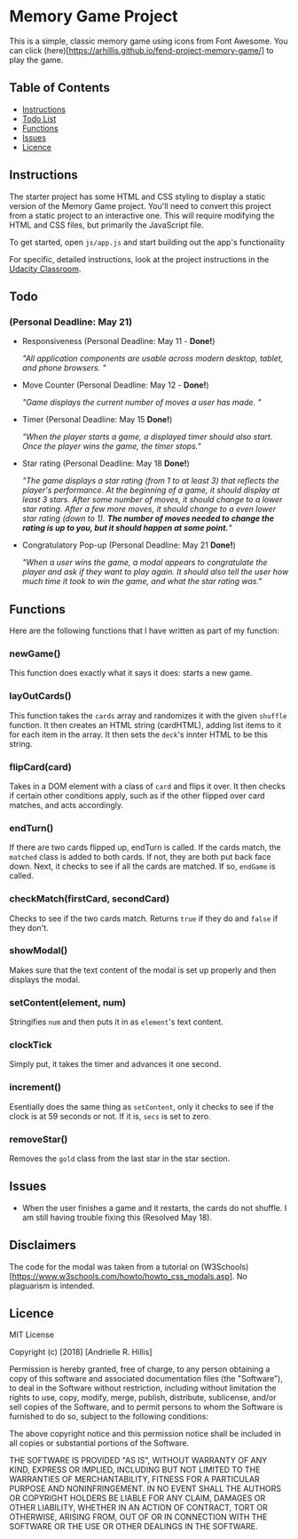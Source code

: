 # Memory Game Project

This is a simple, classic memory game using icons from Font Awesome. You can click (here)[https://arhillis.github.io/fend-project-memory-game/] to play the game.

## Table of Contents

* [Instructions](#instructions)
* [Todo List](#todo)
* [Functions](#functions)
* [Issues](#issues)
* [Licence](#licence)

## Instructions

The starter project has some HTML and CSS styling to display a static version of the Memory Game project. You'll need to convert this project from a static project to an interactive one. This will require modifying the HTML and CSS files, but primarily the JavaScript file.

To get started, open `js/app.js` and start building out the app's functionality

For specific, detailed instructions, look at the project instructions in the [Udacity Classroom](https://classroom.udacity.com/me).

## Todo 
### (Personal Deadline: May 21)

* Responsiveness (Personal Deadline: May 11 - **Done!**)

    _"All application components are usable across modern desktop, tablet, and phone browsers. "_

* Move Counter (Personal Deadline: May 12 - **Done!**)

    _"Game displays the current number of moves a user has made. "_

* Timer (Personal Deadline: May 15 **Done!**)

    _"When the player starts a game, a displayed timer should also start. Once the player wins the game, the timer stops."_

* Star rating (Personal Deadline: May 18 **Done!**)

    _"The game displays a star rating (from 1 to at least 3) that reflects the player's performance. At the beginning of a game, it should display at least 3 stars. After some number of moves, it should change to a lower star rating. After a few more moves, it should change to a even lower star rating (down to 1). __The number of moves needed to change the rating is up to you, but it should happen at some point.__"_

* Congratulatory Pop-up (Personal Deadline: May 21  **Done!**)

    _"When a user wins the game, a modal appears to congratulate the player and ask if they want to play again. It should also tell the user how much time it took to win the game, and what the star rating was."_


## Functions

Here are the following functions that I have written as part of my function:

### newGame()

This function does exactly what it says it does: starts a new game. 

### layOutCards()

This function takes the ```cards``` array and randomizes it with the given ``shuffle`` function. It then creates an HTML string (cardHTML), adding list items to it for each item in the array. It then sets the ``deck``'s innter HTML to be this string.

### flipCard(card)

Takes in a DOM element with a class of ```card``` and flips it over. It then checks if certain other conditions apply, such as if the other flipped over card matches, and acts accordingly.

### endTurn()

If there are two cards flipped up, endTurn is called. If the cards match, the ```matched``` class is added to both cards. If not, they are both put back face down. Next, it checks to see if all the cards are matched. If so, ```endGame``` is called.

### checkMatch(firstCard, secondCard)

Checks to see if the two cards match. Returns ```true``` if they do and ```false``` if they don't.

### showModal()

Makes sure that the text content of the modal is set up properly and then displays the modal.

### setContent(element, num)

Stringifies ```num``` and then puts it in as ```element```'s text content.

### clockTick

Simply put, it takes the timer and advances it one second.

### increment()

Esentially does the same thing as ```setContent```, only it checks to see if the clock is at 59 seconds or not. If it is, ```secs``` is set to zero.

### removeStar()

Removes the ```gold``` class from the last star in the star section.

## Issues

* When the user finishes a game and it restarts, the cards do not shuffle. I am still having trouble fixing this (Resolved May 18).

## Disclaimers

The code for the modal was taken from a tutorial on (W3Schools)[https://www.w3schools.com/howto/howto_css_modals.asp]. No plaguarism is intended.

## Licence

MIT License

Copyright (c) [2018] [Andrielle R. Hillis]

Permission is hereby granted, free of charge, to any person obtaining a copy
of this software and associated documentation files (the "Software"), to deal
in the Software without restriction, including without limitation the rights
to use, copy, modify, merge, publish, distribute, sublicense, and/or sell
copies of the Software, and to permit persons to whom the Software is
furnished to do so, subject to the following conditions:

The above copyright notice and this permission notice shall be included in all
copies or substantial portions of the Software.

THE SOFTWARE IS PROVIDED "AS IS", WITHOUT WARRANTY OF ANY KIND, EXPRESS OR
IMPLIED, INCLUDING BUT NOT LIMITED TO THE WARRANTIES OF MERCHANTABILITY,
FITNESS FOR A PARTICULAR PURPOSE AND NONINFRINGEMENT. IN NO EVENT SHALL THE
AUTHORS OR COPYRIGHT HOLDERS BE LIABLE FOR ANY CLAIM, DAMAGES OR OTHER
LIABILITY, WHETHER IN AN ACTION OF CONTRACT, TORT OR OTHERWISE, ARISING FROM,
OUT OF OR IN CONNECTION WITH THE SOFTWARE OR THE USE OR OTHER DEALINGS IN THE
SOFTWARE.
